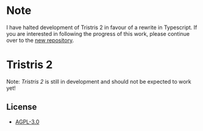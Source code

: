 # Note
I have halted development of Tristris 2 in favour of a rewrite in Typescript. If you are interested in following the progress of this work, please continue over to the [new repository](https://github.com/tristan00b/tengine).

# Tristris 2

Note: *Tristris 2* is still in development and should not be expected to work yet!

## License

- [AGPL-3.0](https://www.gnu.org/licenses/agpl-3.0.txt)
